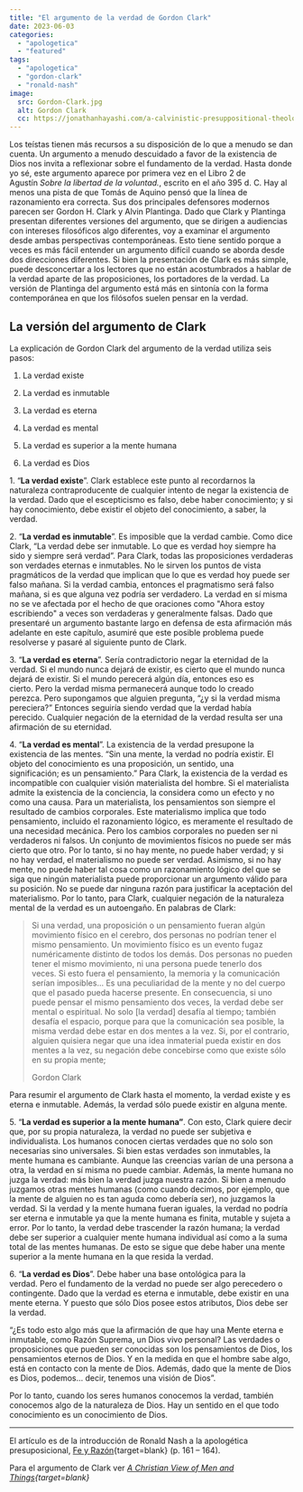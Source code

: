 ```yaml
---
title: "El argumento de la verdad de Gordon Clark"
date: 2023-06-03
categories: 
  - "apologetica"
  - "featured"
tags: 
  - "apologetica"
  - "gordon-clark"
  - "ronald-nash"
image:
  src: Gordon-Clark.jpg
  alt: Gordon Clark
  cc: https://jonathanhayashi.com/a-calvinistic-presuppositional-theologian-gordon-h-clark/
---
```


Los teístas tienen más recursos a su disposición de lo que a menudo se dan cuenta. Un argumento a menudo descuidado a favor de la existencia de Dios nos invita a reflexionar sobre el fundamento de la verdad. Hasta donde yo sé, este argumento aparece por primera vez en el Libro 2 de Agustín _Sobre la libertad de la voluntad._, escrito en el año 395 d. C. Hay al menos una pista de que Tomás de Aquino pensó que la línea de razonamiento era correcta. Sus dos principales defensores modernos parecen ser Gordon H. Clark y Alvin Plantinga. Dado que Clark y Plantinga presentan diferentes versiones del argumento, que se dirigen a audiencias con intereses filosóficos algo diferentes, voy a examinar el argumento desde ambas perspectivas contemporáneas. Esto tiene sentido porque a veces es más fácil entender un argumento difícil cuando se aborda desde dos direcciones diferentes. Si bien la presentación de Clark es más simple, puede desconcertar a los lectores que no están acostumbrados a hablar de la verdad aparte de las proposiciones, los portadores de la verdad. La versión de Plantinga del argumento está más en sintonía con la forma contemporánea en que los filósofos suelen pensar en la verdad.

## La versión del argumento de Clark

La explicación de Gordon Clark del argumento de la verdad utiliza seis pasos:

1. La verdad existe

3. La verdad es inmutable

5. La verdad es eterna

7. La verdad es mental

9. La verdad es superior a la mente humana

11. La verdad es Dios

1\. “**La verdad existe**”. Clark establece este punto al recordarnos la naturaleza contraproducente de cualquier intento de negar la existencia de la verdad. Dado que el escepticismo es falso, debe haber conocimiento; y si hay conocimiento, debe existir el objeto del conocimiento, a saber, la verdad.

2\. “**La verdad es inmutable**”. Es imposible que la verdad cambie. Como dice Clark, “La verdad debe ser inmutable. Lo que es verdad hoy siempre ha sido y siempre será verdad”. Para Clark, todas las proposiciones verdaderas son verdades eternas e inmutables. No le sirven los puntos de vista pragmáticos de la verdad que implican que lo que es verdad hoy puede ser falso mañana. Si la verdad cambia, entonces el pragmatismo será falso mañana, si es que alguna vez podría ser verdadero. La verdad en sí misma no se ve afectada por el hecho de que oraciones como "Ahora estoy escribiendo" a veces son verdaderas y generalmente falsas. Dado que presentaré un argumento bastante largo en defensa de esta afirmación más adelante en este capítulo, asumiré que este posible problema puede resolverse y pasaré al siguiente punto de Clark.

3\. “**La verdad es eterna**”. Sería contradictorio negar la eternidad de la verdad. Si el mundo nunca dejará de existir, es cierto que el mundo nunca dejará de existir. Si el mundo perecerá algún día, entonces eso es cierto. Pero la verdad misma permanecerá aunque todo lo creado perezca. Pero supongamos que alguien pregunta, “¿y si la verdad misma pereciera?” Entonces seguiría siendo verdad que la verdad había perecido. Cualquier negación de la eternidad de la verdad resulta ser una afirmación de su eternidad.

4\. “**La verdad es mental**”. La existencia de la verdad presupone la existencia de las mentes. “Sin una mente, la verdad no podría existir. El objeto del conocimiento es una proposición, un sentido, una significación; es un pensamiento.” Para Clark, la existencia de la verdad es incompatible con cualquier visión materialista del hombre. Si el materialista admite la existencia de la conciencia, la considera como un efecto y no como una causa. Para un materialista, los pensamientos son siempre el resultado de cambios corporales. Este materialismo implica que todo pensamiento, incluido el razonamiento lógico, es meramente el resultado de una necesidad mecánica. Pero los cambios corporales no pueden ser ni verdaderos ni falsos. Un conjunto de movimientos físicos no puede ser más cierto que otro. Por lo tanto, si no hay mente, no puede haber verdad; y si no hay verdad, el materialismo no puede ser verdad. Asimismo, si no hay mente, no puede haber tal cosa como un razonamiento lógico del que se siga que ningún materialista puede proporcionar un argumento válido para su posición. No se puede dar ninguna razón para justificar la aceptación del materialismo. Por lo tanto, para Clark, cualquier negación de la naturaleza mental de la verdad es un autoengaño. En palabras de Clark:

> Si una verdad, una proposición o un pensamiento fueran algún movimiento físico en el cerebro, dos personas no podrían tener el mismo pensamiento. Un movimiento físico es un evento fugaz numéricamente distinto de todos los demás. Dos personas no pueden tener el mismo movimiento, ni una persona puede tenerlo dos veces. Si esto fuera el pensamiento, la memoria y la comunicación serían imposibles... Es una peculiaridad de la mente y no del cuerpo que el pasado pueda hacerse presente. En consecuencia, si uno puede pensar el mismo pensamiento dos veces, la verdad debe ser mental o espiritual. No solo \[la verdad\] desafía al tiempo; también desafía el espacio, porque para que la comunicación sea posible, la misma verdad debe estar en dos mentes a la vez. Si, por el contrario, alguien quisiera negar que una idea inmaterial pueda existir en dos mentes a la vez, su negación debe concebirse como que existe sólo en su propia mente;
> 
> Gordon Clark

Para resumir el argumento de Clark hasta el momento, la verdad existe y es eterna e inmutable. Además, la verdad sólo puede existir en alguna mente.

5\. “**La verdad es superior a la mente humana”**. Con esto, Clark quiere decir que, por su propia naturaleza, la verdad no puede ser subjetiva e individualista. Los humanos conocen ciertas verdades que no solo son necesarias sino universales. Si bien estas verdades son inmutables, la mente humana es cambiante. Aunque las creencias varían de una persona a otra, la verdad en sí misma no puede cambiar. Además, la mente humana no juzga la verdad: más bien la verdad juzga nuestra razón. Si bien a menudo juzgamos otras mentes humanas (como cuando decimos, por ejemplo, que la mente de alguien no es tan aguda como debería ser), no juzgamos la verdad. Si la verdad y la mente humana fueran iguales, la verdad no podría ser eterna e inmutable ya que la mente humana es finita, mutable y sujeta a error. Por lo tanto, la verdad debe trascender la razón humana; la verdad debe ser superior a cualquier mente humana individual así como a la suma total de las mentes humanas. De esto se sigue que debe haber una mente superior a la mente humana en la que resida la verdad.

6\. “**La verdad es Dios**”. Debe haber una base ontológica para la verdad. Pero el fundamento de la verdad no puede ser algo perecedero o contingente. Dado que la verdad es eterna e inmutable, debe existir en una mente eterna. Y puesto que sólo Dios posee estos atributos, Dios debe ser la verdad.

“¿Es todo esto algo más que la afirmación de que hay una Mente eterna e inmutable, como Razón Suprema, un Dios vivo personal? Las verdades o proposiciones que pueden ser conocidas son los pensamientos de Dios, los pensamientos eternos de Dios. Y en la medida en que el hombre sabe algo, está en contacto con la mente de Dios. Además, dado que la mente de Dios es Dios, podemos… decir, tenemos una visión de Dios”.

Por lo tanto, cuando los seres humanos conocemos la verdad, también conocemos algo de la naturaleza de Dios. Hay un sentido en el que todo conocimiento es un conocimiento de Dios.

* * *

El artículo es de la introducción de Ronald Nash a la apologética presuposicional, [Fe y Razón](https://www.amazon.com/Faith-Reason-Ronald-H-Nash/dp/0310294010){target=blank} (p. 161 – 164).

Para el argumento de Clark ver _[A Christian View of Men and Things](https://www.trinitylectures.org/advanced_search_result.php?keywords=Christian+View+of+Men+and+Thin&x=0&y=0){target=blank}_
